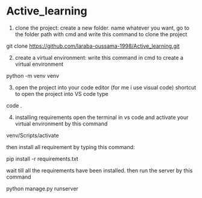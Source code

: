 # Active_learning

1) clone the project:
create a new folder. name whatever you want, go to the folder path with cmd and write this command to clone the project

git clone https://github.com/laraba-oussama-1998/Active_learning.git


2) create a virtual environment:
write this command in cmd to create a virtual environment

python -m venv venv


3) open the project into your code editor (for me i use visual code)
shortcut to open the project into VS code type 

code .


4) installing requirements
open the terminal in vs code and activate your virtual environment by this command

venv/Scripts/activate


then install all requirement by typing this command:

pip install -r requirements.txt



wait till all the requirements have been installed. then run the server by this command

python manage.py runserver




